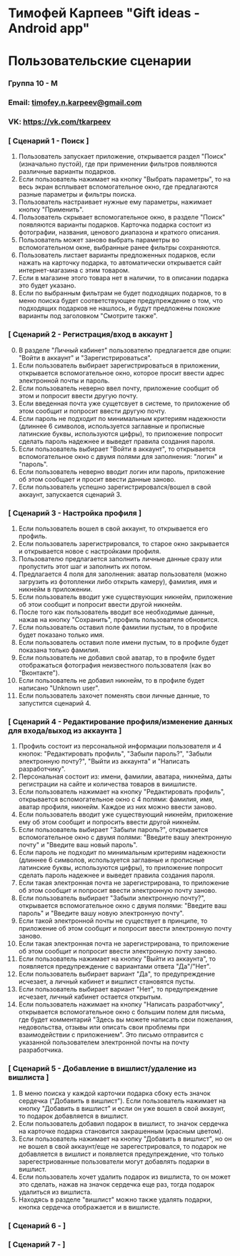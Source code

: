 # Тимофей Карпеев "Gift ideas - Android app"
# Пользовательские сценарии
### Группа 10 - М
### Email: timofey.n.karpeev@gmail.com
### VK: https://vk.com/tkarpeev


### [ Сценарий 1 - Поиск ]
1. Пользователь запускает приложение, открывается раздел "Поиск" (изначально пустой), где при применении фильтров появляются различные варианты подарков. 
2. Если пользователь нажимает на кнопку "Выбрать параметры", то на весь экран всплывает вспомогательное окно, где предлагаются разные параметры и фильтры поиска.
3. Пользователь настраивает нужные ему параметры, нажимает кнопку "Применить".
4. Пользователь скрывает вспомогательное окно, в разделе "Поиск" появляются варианты подарков. Карточка подарка состоит из фотографии, названия, ценового диапазона и краткого описания.
5. Пользователь может заново выбрать параметры во вспомогательном окне, выбранные ранее фильтры сохраняются. 
6. Пользователь листает варианты предложенных подарков, если нажать на карточку подарка, то автоматически открывается сайт интернет-магазина с этим товаром.
7. Если в магазине этого товара нет в наличии, то в описании подарка это будет указано. 
8. Если по выбранным фильтрам не будет подходящих подарков, то в меню поиска будет соответствующее предупреждение о том, что подходящих подарков не нашлось, и будут предложены похожие варианты под заголовком "Смотрите также". 
### [ Сценарий 2 - Регистрация/вход в аккаунт ]
0. В разделе "Личный кабинет" пользователю предлагается две опции: "Войти в аккаунт" и "Зарегистрироваться". 
1. Если пользователь выбирает зарегистрироваться в приложении, открывается вспомогательное окно, которое просит ввести адрес электронной почты и пароль. 
2. Если пользователь неверно ввел почту, приложение сообщит об этом и попросит ввести другую почту. 
3. Если введенная почта уже сущетсвует в системе, то приложение об этом сообщит и попросит ввести другую почту.
4. Если пароль не подходит по минимальным критериям надежности (длиннее 6 символов, используется заглавные и прописные латинские буквы, используются цифры), то приложение попросит сделать пароль надежнее и выведет правила создания пароля.
5. Если пользователь выбирает "Войти в аккаунт", то открывается вспомогательное окно с двумя полями для заполнения: "логин" и "пароль".
6. Если пользователь неверно вводит логин или пароль, приложение об этом сообщает и просит ввести данные заново. 
7. Если пользователь успешно зарегистрировался/вошел в свой аккаунт, запускается сценарий 3.
### [ Сценарий 3 - Настройка профиля ]
1. Если пользователь вошел в свой аккаунт, то открывается его профиль.
2. Если пользователь зарегистрировался, то старое окно закрывается и открывается новое с настройками профиля.
3. Пользователю предлагается заполнить личные данные сразу или пропустить этот шаг и заполнить их потом. 
4. Предлагается 4 поля для заполнения: аватар пользователя (можно загрузить из фотопленки либо открыть камеру), фамилия, имя и никнейм в приложении.
5. Если пользователь вводит уже существующих никнейм, приложение об этои сообщит и попросит ввести другой никнейм.
6. После того как пользователь вводит все необходимые данные, нажав на кнопку "Сохранить", профиль пользователя обновится.
7. Если пользователь оставил поле фамилии пустым, то в профиле будет показано только имя. 
8. Если пользователь оставил поле имени пустым, то в профиле будет показана только фамилия.
9. Если пользователь не добавил свой аватар, то в профиле будет отображаться фотография неизвестного пользователя (как во "Вконтакте").
10. Если пользователь не добавил никнейм, то в профиле будет написано "Unknown user".
11. Если пользователь захочет поменять свои личные данные, то запустится сценарий 4.
### [ Сценарий 4 - Редактирование профиля/изменение данных для входа/выход из аккаунта ]
1. Профиль состоит из персональной информации пользователя и 4 кнопок: "Редактировать профиль", "Забыли пароль?", "Забыли электронную почту?", "Выйти из аккаунта" и "Написать разработчику". 
2. Персональная состоит из: имени, фамилии, аватара, никнейма, даты регистрации на сайте и количества товаров в виишлисте.
3. Если пользователь нажимает на кнопку "Редактировать профиль", открывается вспомогательное окно с 4 полями: фамилия, имя, аватар профиля, никнейм. Каждое из них можно ввести заново.
4. Если пользователь вводит уже существующий никнейм, приложение ему об этом сообщит и попросить ввести другой никнейм.
5. Если пользователь выбирает "Забыли пароль?", открывается вспомогательное окно с двумя полями: "Введите вашу электронную почту" и "Введите ваш новый пароль".
6. Если пароль не подходит по минимальным критериям надежности (длиннее 6 символов, используется заглавные и прописные латинские буквы, используются цифры), то приложение попросит сделать пароль надежнее и выведет правила создания пароля.
7. Если такая электронная почта не зарегистрирована, то приложение об этом сообщит и попросит ввести электронную почту заново.
8. Если пользователь выбирает "Забыли электронную почту?", открывается вспомогательное окно с двумя полями: "Введите ваш пароль" и "Введите вашу новую электронную почту".
6. Если такой электронной почты не существует в принципе, то приложение об этом сообщит и попросит ввести электронную почту заново.
7. Если такая электронная почта не зарегистрирована, то приложение об этом сообщит и попросит ввести электронную почту заново.
8. Если пользователь нажимает на кнопку "Выйти из аккаунта", то появляется предупреждение с вариантами ответа "Да"/"Нет".
9. Если пользователь выбирает вариант "Да", то предупреждение исчезает, а личный кабинет и вишлист становятся пусты.
10. Если пользователь  выбирает вариант "Нет", то предупреждение исчезает, личный кабинет остается открытым. 
11. Если пользователь нажимает на кнопку "Написать разработчику", открывается вспомогательное окно с большим полем для письма, где будет комментарий "Здесь вы можете написать свои пожелания, недовольства, отзывы или описать свои проблемы при взаимодействии с приложением". Это письмо отправится с указанной пользователем электронной почты на почту разработчика.
### [ Сценарий 5 - Добавление в вишлист/удаление из вишлиста ]
1. В меню поиска у каждой карточки подарка сбоку есть значок сердечка ("Добавить в вишлист"). Если пользователь нажимает на кнопку "Добавить в вишлист" и если он уже вошел в свой аккаунт, то подарок добавляется в вишлист.
2. Если пользователь добавил подарок в вишлист, то значок сердечка на карточке подарка становится закрашенным (красным цветом).
3. Если пользователь нажимает на кнопку "Добавить в вишлист", но он не вошел в свой аккаунт/еще не зарегестрировался, то подарок не добавляется в вишлист и появляется предупреждение, что только зарегестриованные пользователи могут добавлять подарки в вишлист. 
4. Если пользователь хочет удалить подарок из вишлиста, то он может это сделать, нажав на значок сердечка еще раз, тогда подарок удалиться из вишлиста. 
5. Находясь в разделе "вишлист" можно также удалять подарки, кнопка сердечка отображается и в вишлисте.
### [ Сценарий 6 -  ]
### [ Сценарий 7 -  ]
